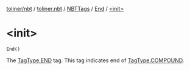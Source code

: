 [toliner/nbt](../../../index.md) / [toliner.nbt](../../index.md) / [NBTTags](../index.md) / [End](index.md) / [&lt;init&gt;](./-init-.md)

# &lt;init&gt;

`End()`

The [TagType.END](../../-tag-type/-e-n-d.md) tag.
This tag indicates end of [TagType.COMPOUND](../../-tag-type/-c-o-m-p-o-u-n-d.md).

